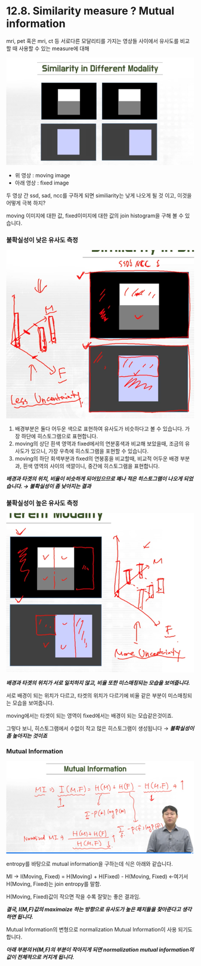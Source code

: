 # 12.8. Similarity measure ? Mutual information

mri, pet 혹은 mri, ct 등 서로다른 모달리티를 가지는 영상들 사이에서 유사도를 비교할 때 사용할 수 있는 measure에 대해

![스크린샷 2025-06-29 15.12.39.png](/assets/의료인공지능/12_8_Similarity_measure_Mutual_information/image.png)

- 위 영상 : moving image
- 아래 영상 : fixed image

두 영상 간 ssd, sad, ncc를 구하게 되면 similiarity는 낮게 나오게 될 것 이고, 이것을 어떻게 극복 하지?

moving 이미지에 대한 값, fixed이미지에 대한 값의 join histogram을 구해 볼 수 있습니다.

### 불확실성이 낮은 유사도 측정

![스크린샷 2025-06-29 17.27.57.png](/assets/의료인공지능/12_8_Similarity_measure_Mutual_information/image_2.png)

1. 배경부분은 둘다 어두운 색으로 표현하여 유사도가 비슷하다고 볼 수 있습니다. 가장 하단에 히스토그램으로 표현합니다.
2. moving의 상단 흰색 영역과 fixed에서의 연분홍색과 비교해 보았을때, 조금의 유사도가 있으니, 가장 우측에 히스토그램을 포현할 수 있습니다.
3. moving의 하단 회색부분과 fixed의 연붕홍을 비교할때, 비교적 어두운 배경 부분과, 흰색 영역의 사이의 색깔이니, 중간에 히스토그램을 표현합니다.

***배경과 타겟의 위치, 비율이 비슷하게 되어있으므로 꽤나 적은 히스토그램이 나오게 되었습니다. → 불확실성이 좀 낮아지는 결과***

### 불확실성이 높은 유사도 측정

![스크린샷 2025-06-29 17.27.40.png](/assets/의료인공지능/12_8_Similarity_measure_Mutual_information/image_1.png)

***배경과 타겟의 위치가 서로 일치하지 않고, 비율 또한 미스매칭되는 모습을 보여줍니다.***

서로 배경이 되는 위치가 다르고, 타겟의 위치가 다르기에 비율 같은 부분이 미스매칭되는 모습을 보여줍니다.

moving에서는 타겟이 되는 영역이 fixed에서는 배경이 되는 모습같은것이죠.

그렇다 보니, 히스토그램에서 수없이 작고 많은 히스토그램이 생성됩니다 → ***불확실성이 좀 높아지는 것이죠***

### Mutual Information

![스크린샷 2025-06-29 18.47.26.png](/assets/의료인공지능/12_8_Similarity_measure_Mutual_information/image_3.png)

entropy를 바탕으로 mutual information을 구하는데 식은 아래와 같습니다.

MI → I(Moving, Fixed) = H(Moving) + H(Fixed) - H(Moving, Fixed) 
                                                                                       ←여기서 H(Moving, Fixed)는 join entropy를 말함.

H(Moving, Fixed)값이 작으면 작을 수록 잘맞는 좋은 결과임.

***결국, I(M,F)값의 maximaize 하는 방향으로 유사도가 높은 패치들을 찾아준다고 생각하면 됩니다.***

Mutual Information의 변형으로 normalization Mutual Information이 사용 되기도 합니다.

***아래 부분의 H(M,F)의 부분이 작아지게 되면 normalization mutual information의 값이 전체적으로 커지게 됩니다.***